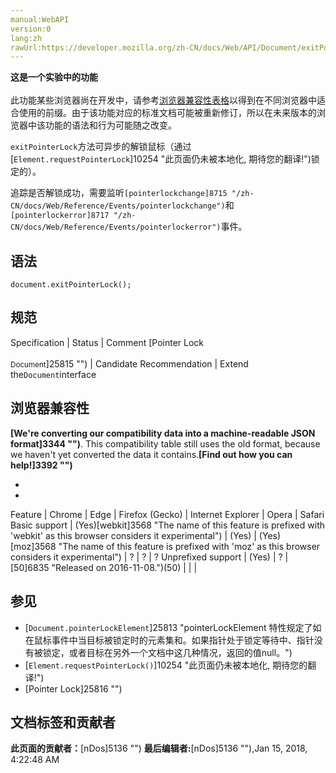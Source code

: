 ```yaml
---
manual:WebAPI
version:0
lang:zh
rawUrl:https://developer.mozilla.org/zh-CN/docs/Web/API/Document/exitPointerLock
---
```






**这是一个实验中的功能**<br></br>此功能某些浏览器尚在开发中，请参考[浏览器兼容性表格](%8972#Browser_compatibility "")以得到在不同浏览器中适合使用的前缀。由于该功能对应的标准文档可能被重新修订，所以在未来版本的浏览器中该功能的语法和行为可能随之改变。




`exitPointerLock`方法可异步的解锁鼠标（通过[`Element.requestPointerLock`]10254 "此页面仍未被本地化, 期待您的翻译!")锁定的）。



追踪是否解锁成功，需要监听`[pointerlockchange]8715 "/zh-CN/docs/Web/Reference/Events/pointerlockchange")`和`[pointerlockerror]8717 "/zh-CN/docs/Web/Reference/Events/pointerlockerror")`事件。


## 语法<a name="Syntax"></a>

```
document.exitPointerLock();
```

## 规范<a name="规范"></a>
Specification | Status | Comment 
[Pointer Lock<br></br><small>Document</small>]25815 "") | Candidate Recommendation | Extend the`Document`interface 


## 浏览器兼容性<a name="Browser_compatibility"></a>


**[We&#39;re converting our compatibility data into a machine-readable JSON format]3344 "")**. This compatibility table still uses the old format, because we haven&#39;t yet converted the data it contains.**[Find out how you can help!]3392 "")**


* 
* 
Feature | Chrome | Edge | Firefox (Gecko) | Internet Explorer | Opera | Safari 
Basic support | (Yes)[webkit]3568 "The name of this feature is prefixed with 'webkit' as this browser considers it experimental") | (Yes) | (Yes)[moz]3568 "The name of this feature is prefixed with 'moz' as this browser considers it experimental") | ? | ? | ? 
Unprefixed support | (Yes) | ? | [50]6835 "Released on 2016-11-08.")(50) |  |  |  




## 参见<a name="参见"></a>

* [`Document.pointerLockElement`]25813 "pointerLockElement 特性规定了如在鼠标事件中当目标被锁定时的元素集和。如果指针处于锁定等待中、指针没有被锁定，或者目标在另外一个文档中这几种情况，返回的值null。")
* [`Element.requestPointerLock()`]10254 "此页面仍未被本地化, 期待您的翻译!")
* [Pointer Lock]25816 "")



## 文档标签和贡献者
**此页面的贡献者：**[nDos]5136 "")
**最后编辑者:**[nDos]5136 ""),<time>Jan 15, 2018, 4:22:48 AM</time>


